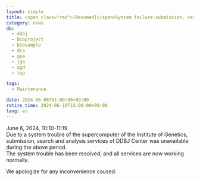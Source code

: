 ```yaml
---
layout: simple
title: <span class="red">[Resumed]</span>System failure:submission, search, and analysis services was unavailable
category: news
db:
  - ddbj
  - bioproject
  - biosample
  - dra
  - gea
  - jga
  - agd  
  - top

tags:
  - Maintenance

date: 2024-06-06T01:00:00+09:00
retire_time: 2024-06-10T15:00:00+09:00
lang: en
---
```


June 6, 2024, 10:10-11:19    
Due to a system trouble of the supercomputer of the Institute of Genetics,  submission, search and analysis services of DDBJ Center was unavailable during the above period.      
The system trouble has been resolved, and all services are now working normally.    

We apologize for any inconvenience caused.
